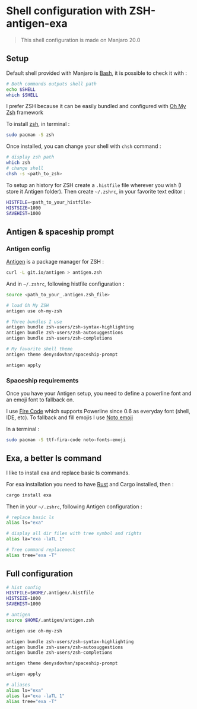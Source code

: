 # Shell configuration with ZSH-antigen-exa

> This shell configuration is made on Manjaro 20.0

## Setup

Default shell provided with Manjaro is [Bash](https://wiki.archlinux.org/index.php/Bash), it is possible to check it with :
```bash
# Both commands outputs shell path
echo $SHELL
which $SHELL
```

I prefer ZSH because it can be easily bundled and configured with [Oh My Zsh](https://ohmyz.sh/) framework

To install [zsh](https://wiki.archlinux.org/index.php/zsh), in terminal :
```bash
sudo pacman -S zsh
```

Once installed, you can change your shell with `chsh` command :
```bash
# display zsh path
which zsh
# change shell
chsh -s <path_to_zsh>
```

To setup an history for ZSH create a `.histfile` file wherever you wish (I store it Antigen folder).
Then create `~/.zshrc`, in your favorite text editor :
```bash
HISTFILE=<path_to_your_histfile>
HISTSIZE=1000
SAVEHIST=1000
```

## Antigen & spaceship prompt

### Antigen config
[Antigen](https://evaneos.github.io/le-truc/notes/antigen-le-gestionnaire-de-paquets-pour-zsh) is a package manager for ZSH :
```bash
curl -L git.io/antigen > antigen.zsh
```

And in `~/.zshrc`, following histfile configuration :
```bash
source <path_to_your_.antigen.zsh_file>

# load Oh My ZSH
antigen use oh-my-zsh

# Three bundles I use
antigen bundle zsh-users/zsh-syntax-highlighting
antigen bundle zsh-users/zsh-autosuggestions
antigen bundle zsh-users/zsh-completions

# My favorite shell theme
antigen theme denysdovhan/spaceship-prompt

antigen apply
```

### Spaceship requirements
Once you have your Antigen setup, you need to define a powerline font and an emoji font to fallback on.

I use [Fire Code](https://github.com/tonsky/FiraCode) which supports Powerline since 0.6 as everyday font (shell, IDE, etc).
To fallback and fill emojis I use [Noto emoji](https://github.com/googlefonts/noto-emoji)

In a terminal :
```bash
sudo pacman -S ttf-fira-code noto-fonts-emoji
```

## Exa, a better ls command

I like to install exa and replace basic ls commands.

For exa installation you need to have [Rust](https://rustup.rs/) and Cargo installed, then :
```bash
cargo install exa
```

Then in your `~/.zshrc`, following Antigen configuration :
```bash
# replace basic ls
alias ls="exa"

# display all dir files with tree symbol and rights
alias la="exa -laTL 1"

# Tree command replacement
alias tree="exa -T"
```

## Full configuration
```bash
# hist config
HISTFILE=$HOME/.antigen/.histfile
HISTSIZE=1000
SAVEHIST=1000

# antigen
source $HOME/.antigen/antigen.zsh

antigen use oh-my-zsh

antigen bundle zsh-users/zsh-syntax-highlighting
antigen bundle zsh-users/zsh-autosuggestions
antigen bundle zsh-users/zsh-completions

antigen theme denysdovhan/spaceship-prompt

antigen apply

# aliases
alias ls="exa"
alias la="exa -laTL 1"
alias tree="exa -T"
```

